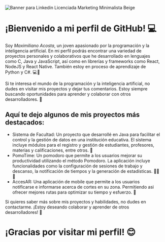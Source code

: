![Banner para Linkedin Licenciada Marketing Minimalista Beige](https://github.com/user-attachments/assets/b5a73f93-6395-4e24-83fc-0cb5310f48f0)

# ¡Bienvenido a mi perfil de GitHub! 💻
Soy _Maximiliano Acosta_, un joven apasionado por la programación y la inteligencia artificial. En mi perfil podrás encontrar una variedad de proyectos personales y colaborativos que he desarrollado en lenguajes como C, Java y JavaScript, así como en librerías y frameworks como React, NodeJS y React Native. También estoy en proceso de aprendizaje de Python y C#. 💻🤖

Si te interesa el mundo de la programación y la inteligencia artificial, no dudes en visitar mis proyectos y dejar tus comentarios. Estoy siempre buscando oportunidades para aprender y colaborar con otros desarrolladores. 🚀

## Aquí te dejo algunos de mis proyectos más destacados:

- Sistema de Facultad: Un proyecto que desarrollé en Java para facilitar el control y la gestión de datos en una institución educativa. El sistema incluye módulos para el registro y gestión de estudiantes, profesores, materias y calificaciones, entre otros. 📅
- PomoTime: Un pomodoro que permite a los usuarios mejorar su productividad utilizando el método Pomodoro. La aplicación incluye funcionalidades como la configuración de sesiones de trabajo y descanso, la notificación de tiempos y la generación de estadísticas. 🏋️‍♂️🍎
- AccesAR: Una aplicación de mobile que permite a los usuarios notificarse e informarse acerca de cortes en su zona. Permitiendo asi ofrecer mejores rutas para optimizar su tiempo y esfuerzo. 🤖

Si quieres saber más sobre mis proyectos y habilidades, no dudes en contactarme. ¡Estoy deseando colaborar y aprender de otros desarrolladores! 🙌

# ¡Gracias por visitar mi perfil! 😊
